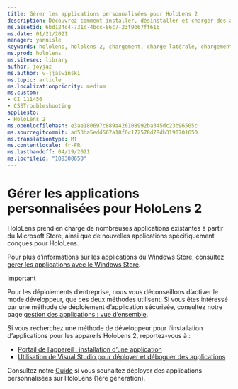 ```yaml
---
title: Gérer les applications personnalisées pour HoloLens 2
description: Découvrez comment installer, désinstaller et charger des applications holographiques personnalisées sur des appareils HoloLens 2 à l’aide du portail des appareils et de Visual Studio.
ms.assetid: 6bd124c4-731c-4bcc-86c7-23f9b67ff616
ms.date: 01/21/2021
manager: yannisle
keywords: hololens, hololens 2, chargement, charge latérale, chargement secondaire, Store, UWP, application, installer
ms.prod: hololens
ms.sitesec: library
author: joyjaz
ms.author: v-jjaswinski
ms.topic: article
ms.localizationpriority: medium
ms.custom:
- CI 111456
- CSSTroubleshooting
appliesto:
- HoloLens 2
ms.openlocfilehash: e3ae180697c889a426108992ba345dc23b96505c
ms.sourcegitcommit: ad53ba5edd567a18f0c172578d78db3190701650
ms.translationtype: MT
ms.contentlocale: fr-FR
ms.lasthandoff: 04/19/2021
ms.locfileid: "108308650"
---
```

# <a name="manage-custom-apps-for-hololens-2"></a>Gérer les applications personnalisées pour HoloLens 2

HoloLens prend en charge de nombreuses applications existantes à partir du Microsoft Store, ainsi que de nouvelles applications spécifiquement conçues pour HoloLens. 

Pour plus d’informations sur les applications du Windows Store, consultez [gérer les applications avec le Windows Store](holographic-store-apps.md).

> [!IMPORTANT]
> Pour les déploiements d’entreprise, nous vous déconseillons d’activer le mode développeur, que ces deux méthodes utilisent. Si vous êtes intéressé par une méthode de déploiement d’application sécurisée, consultez notre page [gestion des applications : vue d’ensemble](app-deploy-overview.md).

Si vous recherchez une méthode de développeur pour l’installation d’applications pour les appareils HoloLens 2, reportez-vous à :
- [Portail de l’appareil : installation d’une application](https://docs.microsoft.com/windows/mixed-reality/develop/platform-capabilities-and-apis/using-the-windows-device-portal#installing-an-app)
- [Utilisation de Visual Studio pour déployer et déboguer des applications](https://docs.microsoft.com/windows/mixed-reality/develop/platform-capabilities-and-apis/using-visual-studio)

Consultez notre [Guide](holographic-custom-apps.md) si vous souhaitez déployer des applications personnalisées sur HoloLens (1ère génération).